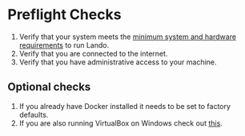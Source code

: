 Preflight Checks
================

1. Verify that your system meets the [minimum system and hardware requirements](system-requirements.md) to run Lando.
2. Verify that you are connected to the internet.
3. Verify that you have administrative access to your machine.

Optional checks
---------------

1. If you already have Docker installed it needs to be set to factory defaults.
2. If you are also running VirtualBox on Windows check out [this](./../issues/win-also-vb.md).
